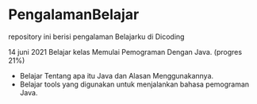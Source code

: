 # PengalamanBelajar
repository ini berisi pengalaman Belajarku di Dicoding

14 juni 2021
Belajar kelas Memulai Pemograman Dengan Java. (progres 21%)
  * Belajar Tentang apa itu Java dan Alasan Menggunakannya.
  * Belajar tools yang digunakan untuk menjalankan bahasa pemograman Java.
